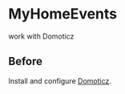 # MyHomeEvents
work with Domoticz

Before
------

Install and configure [Domoticz](http://www.domoticz.com/).